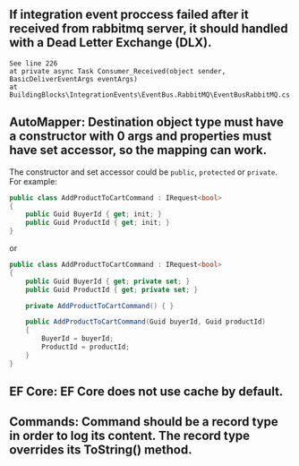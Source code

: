 ## If integration event proccess failed after it received from rabbitmq server, it should handled with a Dead Letter Exchange (DLX).
    See line 226 
    at private async Task Consumer_Received(object sender, BasicDeliverEventArgs eventArgs) 
    at BuildingBlocks\IntegrationEvents\EventBus.RabbitMQ\EventBusRabbitMQ.cs 

## AutoMapper: Destination object type must have a constructor with 0 args and properties must have set accessor, so the mapping can work.
The constructor and set accessor could be `public`, `protected` or `private`.  
For example:
```c#
public class AddProductToCartCommand : IRequest<bool>
{
    public Guid BuyerId { get; init; }
    public Guid ProductId { get; init; }
}
```
or
```c#
public class AddProductToCartCommand : IRequest<bool>
{
    public Guid BuyerId { get; private set; }
    public Guid ProductId { get; private set; }

    private AddProductToCartCommand() { }

    public AddProductToCartCommand(Guid buyerId, Guid productId)
    {
        BuyerId = buyerId;
        ProductId = productId;
    }
}
```

## EF Core: EF Core does not use cache by default.

## Commands: Command should be a record type in order to log its content. The record type overrides its ToString() method.